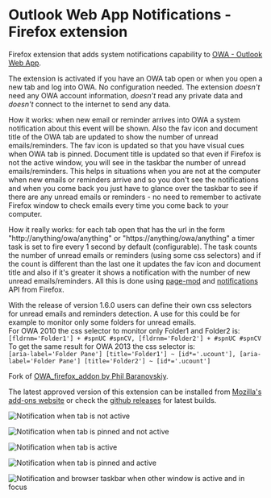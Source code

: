 Outlook Web App Notifications - Firefox extension
=================

Firefox extension that adds system notifications capability to [OWA - Outlook Web App](https://en.wikipedia.org/wiki/Outlook_Web_App).

The extension is activated if you have an OWA tab open or when you open a new tab and log into OWA. No configuration needed. The extension *doesn't* need any OWA account information, *doesn't* read any private data and *doesn't* connect to the internet to send any data.

How it works: when new email or reminder arrives into OWA a system notification about this event will be shown. Also the fav icon and document title of the OWA tab are updated to show the number of unread emails/reminders. The fav icon is updated so that you have visual cues when OWA tab is pinned. Document title is updated so that even if Firefox is not the active window, you will see in the taskbar the number of unread emails/reminders. This helps in situations when you are not at the computer when new emails or reminders arrive and so you don't see the notifications and when you come back you just have to glance over the taskbar to see if there are any unread emails or reminders - no need to remember to activate Firefox window to check emails every time you come back to your computer.

How it really works: for each tab open that has the url in the form "http://anything/owa/anything" or "https://anything/owa/anything" a timer task is set to fire every 1 second by default (configurable). The task counts the number of unread emails or reminders (using some css selectors) and if the count is different than the last one it updates the fav icon and document title and also if it's greater it shows a notification with the number of new unread emails/reminders. All this is done using [page-mod](https://developer.mozilla.org/en-US/Add-ons/SDK/High-Level_APIs/page-mod) and [notifications](https://developer.mozilla.org/en-US/Add-ons/SDK/High-Level_APIs/notifications) API from Firefox.

With the release of version 1.6.0 users can define their own css selectors for unread emails and reminders detection. A use for this could be for example to monitor only some folders for unread emails.  
For OWA 2010 the css selector to monitor only Folder1 and Folder2 is:  
`[fldrnm='Folder1'] + #spnUC #spnCV, [fldrnm='Folder2'] + #spnUC #spnCV`  
To get the same result for OWA 2013 the css selector is:  
`[aria-label='Folder Pane'] [title='Folder1'] ~ [id*='.ucount'], [aria-label='Folder Pane'] [title='Folder2'] ~ [id*='.ucount']`

Fork of [OWA_firefox_addon by Phil Baranovskiy](https://github.com/rockfield/owa_firefox_addon).

The latest approved version of this extension can be installed from [Mozilla's add-ons website](https://addons.mozilla.org/en-US/firefox/addon/outlook-web-app-notifications/) or check the [github releases](https://github.com/mihai-chezan/owa_notifications_firefox_extension/releases) for latest builds.


![Notification when tab is not active](https://raw.githubusercontent.com/mihai-chezan/owa_notifications_firefox_extension/master/doc/tab-normal.png "Notification when tab is not active")

![Notification when tab is pinned and not active](https://raw.githubusercontent.com/mihai-chezan/owa_notifications_firefox_extension/master/doc/tab-pinned.png "Notification when tab is pinned and not active")

![Notification when tab is active](https://raw.githubusercontent.com/mihai-chezan/owa_notifications_firefox_extension/master/doc/tab-active.png "Notification when tab is active")

![Notification when tab is pinned and active](https://raw.githubusercontent.com/mihai-chezan/owa_notifications_firefox_extension/master/doc/tab-pinned-active.png "Notification when tab is pinned and active")

![Notification and browser taskbar when other window is active and in focus](https://raw.githubusercontent.com/mihai-chezan/owa_notifications_firefox_extension/master/doc/taskbar.png "Notification and browser taskbar when other window is active and in focus")

